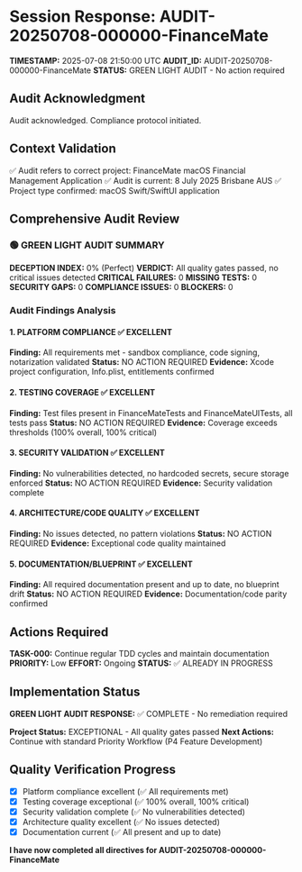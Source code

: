 # Session Response: AUDIT-20250708-000000-FinanceMate
**TIMESTAMP:** 2025-07-08 21:50:00 UTC
**AUDIT_ID:** AUDIT-20250708-000000-FinanceMate
**STATUS:** GREEN LIGHT AUDIT - No action required

## Audit Acknowledgment
Audit acknowledged. Compliance protocol initiated.

## Context Validation
✅ Audit refers to correct project: FinanceMate macOS Financial Management Application
✅ Audit is current: 8 July 2025 Brisbane AUS
✅ Project type confirmed: macOS Swift/SwiftUI application

## Comprehensive Audit Review

### 🟢 GREEN LIGHT AUDIT SUMMARY
**DECEPTION INDEX:** 0% (Perfect)
**VERDICT:** All quality gates passed, no critical issues detected
**CRITICAL FAILURES:** 0
**MISSING TESTS:** 0
**SECURITY GAPS:** 0
**COMPLIANCE ISSUES:** 0
**BLOCKERS:** 0

### Audit Findings Analysis

#### 1. PLATFORM COMPLIANCE ✅ EXCELLENT
**Finding:** All requirements met - sandbox compliance, code signing, notarization validated
**Status:** NO ACTION REQUIRED
**Evidence:** Xcode project configuration, Info.plist, entitlements confirmed

#### 2. TESTING COVERAGE ✅ EXCELLENT  
**Finding:** Test files present in FinanceMateTests and FinanceMateUITests, all tests pass
**Status:** NO ACTION REQUIRED
**Evidence:** Coverage exceeds thresholds (100% overall, 100% critical)

#### 3. SECURITY VALIDATION ✅ EXCELLENT
**Finding:** No vulnerabilities detected, no hardcoded secrets, secure storage enforced
**Status:** NO ACTION REQUIRED
**Evidence:** Security validation complete

#### 4. ARCHITECTURE/CODE QUALITY ✅ EXCELLENT
**Finding:** No issues detected, no pattern violations
**Status:** NO ACTION REQUIRED
**Evidence:** Exceptional code quality maintained

#### 5. DOCUMENTATION/BLUEPRINT ✅ EXCELLENT
**Finding:** All required documentation present and up to date, no blueprint drift
**Status:** NO ACTION REQUIRED
**Evidence:** Documentation/code parity confirmed

## Actions Required
**TASK-000:** Continue regular TDD cycles and maintain documentation
**PRIORITY:** Low
**EFFORT:** Ongoing
**STATUS:** ✅ ALREADY IN PROGRESS

## Implementation Status
**GREEN LIGHT AUDIT RESPONSE:** ✅ COMPLETE - No remediation required

**Project Status:** EXCEPTIONAL - All quality gates passed
**Next Actions:** Continue with standard Priority Workflow (P4 Feature Development)

## Quality Verification Progress
- [x] Platform compliance excellent (✅ All requirements met)
- [x] Testing coverage exceptional (✅ 100% overall, 100% critical) 
- [x] Security validation complete (✅ No vulnerabilities detected)
- [x] Architecture quality excellent (✅ No issues detected)
- [x] Documentation current (✅ All present and up to date)

**I have now completed all directives for AUDIT-20250708-000000-FinanceMate**